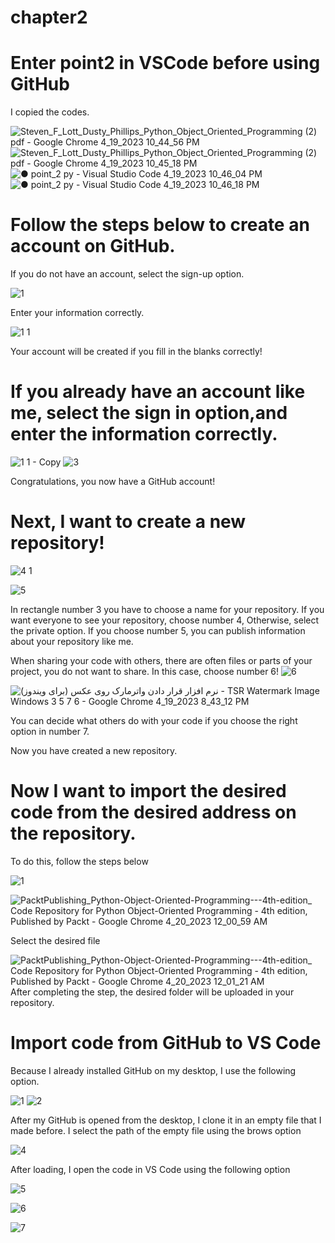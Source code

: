 # chapter2

# Enter point2 in VSCode before using GitHub
I copied the codes.


![Steven_F_Lott_Dusty_Phillips_Python_Object_Oriented_Programming (2) pdf - Google Chrome 4_19_2023 10_44_56 PM](https://user-images.githubusercontent.com/130504287/233178122-1ac1aa69-6923-4bfd-b56e-cea139061046.png)
![Steven_F_Lott_Dusty_Phillips_Python_Object_Oriented_Programming (2) pdf - Google Chrome 4_19_2023 10_45_18 PM](https://user-images.githubusercontent.com/130504287/233178153-c5e9eeb0-e24c-40cc-9a0f-6db5141562eb.png)
![● point_2 py - Visual Studio Code 4_19_2023 10_46_04 PM](https://user-images.githubusercontent.com/130504287/233178253-e25b9e40-6535-49a0-be1c-6f73d9fa7331.png)
![● point_2 py - Visual Studio Code 4_19_2023 10_46_18 PM](https://user-images.githubusercontent.com/130504287/233178325-e9f861d0-f106-455b-b7d4-f2cad75c9dde.png)







# Follow the steps below to create an account on GitHub.
If you do not have an account, select the sign-up option.

![1](https://user-images.githubusercontent.com/130504287/233141121-034eccc9-cf0f-4a29-bd72-362318ca8ddd.png)

Enter your information correctly.

![1 1](https://user-images.githubusercontent.com/130504287/233141599-73e27c65-88a5-4ae8-8639-e395b1a06431.png)

Your account will be created if you fill in the blanks correctly!

# If you already have an account like me, select the sign in option,and enter the information correctly.

![1 1 - Copy](https://user-images.githubusercontent.com/130504287/233142680-3ba82fef-469f-4ac4-a4b1-ea4406fa7b36.png)
![3](https://user-images.githubusercontent.com/130504287/233143120-6bd686e4-1f98-4e63-b857-b1cf457a4c36.png)

Congratulations, you now have a GitHub account!



# Next, I want to create a new repository!
![4 1](https://user-images.githubusercontent.com/130504287/233145194-1f96841e-d695-4162-99ee-63d297ad85cc.png)



![5](https://user-images.githubusercontent.com/130504287/233147879-b5deeacd-5839-4854-82e8-cbe046f01611.png)

In rectangle number 3 you have to choose a name for your repository. 
If you want everyone to see your repository, choose number 4, Otherwise, select the private option.
If you choose number 5, you can publish information about your repository like me.




When sharing your code with others, there are often files or parts of your project, you do not want to share.
In this case, choose number 6!
![6](https://user-images.githubusercontent.com/130504287/233148867-a6189911-c803-4638-9a8f-60920f24c889.png)







![نرم افزار قرار دادن واترمارک روی عکس (برای ویندوز) - TSR Watermark Image Windows 3 5 7 6 - Google Chrome 4_19_2023 8_43_12 PM](https://user-images.githubusercontent.com/130504287/233150798-6a6474a0-3e03-41cf-9733-acc3a2bc8408.png)



You can decide what others do with your code if you choose the right option in number 7.


Now you have created a new repository.



# Now I want to import the desired code from the desired address on the repository.
To do this, follow the steps below

![1](https://user-images.githubusercontent.com/130504287/233194443-898593b1-ef8f-439b-a83b-d273a4732aae.png)

![PacktPublishing_Python-Object-Oriented-Programming---4th-edition_ Code Repository for Python Object-Oriented Programming - 4th edition, Published by Packt - Google Chrome 4_20_2023 12_00_59 AM](https://user-images.githubusercontent.com/130504287/233194671-079643ef-fc91-4096-84e0-becf6bf25612.png)

Select the desired file

![PacktPublishing_Python-Object-Oriented-Programming---4th-edition_ Code Repository for Python Object-Oriented Programming - 4th edition, Published by Packt - Google Chrome 4_20_2023 12_01_21 AM](https://user-images.githubusercontent.com/130504287/233194921-f1f90623-ef6e-4934-b01a-cbf698016d61.png)
After completing the step, the desired folder will be uploaded in your repository.







# Import code from GitHub to VS Code

Because I already installed GitHub on my desktop, I use the following option.

![1](https://user-images.githubusercontent.com/130504287/233190112-1d17d257-a267-44e0-8dbb-8a1e7c436e2b.png)
![2](https://user-images.githubusercontent.com/130504287/233191047-ec41210a-0b72-41fc-ad09-2101fc0d4a6e.png)

After my GitHub is opened from the desktop, I clone it in an empty file that I made before.
I select the path of the empty file using the brows option



![4](https://user-images.githubusercontent.com/130504287/233191373-8d5f1ff7-2df5-4262-a0e2-4d13001adfe7.png)



After loading, I open the code in VS Code using the following option


![5](https://user-images.githubusercontent.com/130504287/233192061-c8757e28-4cb4-4fd2-8624-9236714693b5.png)

![6](https://user-images.githubusercontent.com/130504287/233192084-6a4f6dfe-6440-47c9-9db8-5b3efc774f3b.png)

![7](https://user-images.githubusercontent.com/130504287/233192138-f5dd4d91-26c3-426d-b563-b61d0a92de9c.png)

